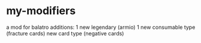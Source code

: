 # my-modifiers
a mod for balatro
additions:
1 new legendary (armio)
1 new consumable type (fracture cards)
new card type (negative cards)
